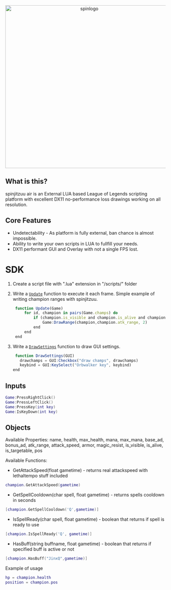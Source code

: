 <div align="center">
<img src="https://cdn.discordapp.com/attachments/989659099203506267/989659796003233862/watermark.png" alt="spinlogo" width="512">
</div>

## What is this?
spinjitzuu air is an External LUA based League of Legends scripting platform with excellent DX11 no-performance loss drawings working on all resolution.

## Core Features
- Undetectability - As platform is fully external, ban chance is almost impossible.
- Ability to write your own scripts in LUA to fullfill your needs.
- DX11 performant GUI and Overlay with not a single FPS lost.


# SDK

1. Create a script file with ".lua" extension in "/scripts/" folder

2. Write a [`Update`](#Update) function to execute it each frame. Simple example of writing champion ranges with spinjitzuu.
   ```js
	function Update(Game)
		for id, champion in pairs(Game.champs) do
			if (champion.is_visible and champion.is_alive and champion.health > 0) then
				Game:DrawRange(champion,champion.atk_range, 2)
			end
		end
	end
	```
  
3. Write a [`DrawSettings`](#DrawSettings) function to draw GUI settings.
   ```js
	function DrawSettings(GUI) 
	  drawchamps = GUI:Checkbox("draw champs", drawchamps)
	  keybind = GUI:KeySelect("Orbwalker key", keybind)
   end
   ```
## Inputs
```lua
Game:PressRightClick()
Game:PressLeftClick()
Game:PressKey(int key)
Game:IsKeyDown(int key)
```

## Objects

Available Properties:
name, health, max_health, mana, max_mana, base_ad, bonus_ad, atk_range, attack_speed, armor, magic_resist, is_visible, is_alive, is_targetable, pos

Available Functions:
- GetAttackSpeed(float gametime) - returns real attackspeed with lethaltempo stuff included
```lua
champion.GetAttackSpeed(gametime)
```
- GetSpellCooldown(char spell, float gametime) - returns spells cooldown in seconds
```lua
[champion.GetSpellCooldown('Q',gametime)]
```
- IsSpellReady(char spell, float gametime) - boolean that returns if spell is ready to use
```lua
[champion.IsSpellReady('Q', gametime)]
```
- HasBuff(string buffname, float gametime) - boolean that returns if specified buff is active or not
```lua
[champion.HasBuff("JinxQ",gametime)]
```


Example of usage
```lua
hp = champion.health
position = champion.pos
```

